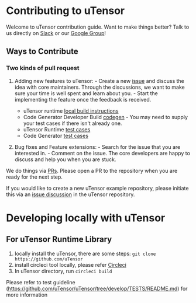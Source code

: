 # Contributing to uTensor

Welcome to uTensor contribution guide. Want to make things better? Talk to us directly on [Slack](utensor@slack.com) or our [Google Group](utensor@googlegroups.com)!

## Ways to Contribute

### Two kinds of pull request

  1. Adding new features to uTensor:
    -  Create a new [issue](https://github.com/uTensor/uTensor/issues) and discuss the idea with core maintainers. Through the discussions, we want to make sure your time is well spent and learn about you.
    -  Start the implementing the feature once the feedback is received.
      - uTensor runtime [local build instructions](#localBuild)
      - Code Generator Developer Build [codegen](https://github.com/uTensor/utensor_cgen/tree/develop)
    -  You may need to supply your test cases if there isn't already one.
      - uTensor Runtime [test cases](https://github.com/uTensor/uTensor/tree/develop/TESTS)
      - Code Generator [test cases](https://github.com/uTensor/utensor_cgen/tree/develop/tests)
  
  2. Bug fixes and Feature extensions: 
    -  Search for the issue that you are interested in.
    -  Comment on the issue. The core developers are happy to discuss and help you when you are stuck.

We do things via [PRs](https://help.github.com/articles/about-pull-requests/). Please open a PR to the repository when you are ready for the next step.

If you would like to create a new uTensor example repository, please initiate this via an [issue discussion](https://github.com/uTensor/uTensor/issues) in the uTensor repository.


# <a name="localBuild"></a> Developing locally with uTensor

## For uTensor Runtime Library

1. locally install the uTensor, there are some steps:
    `git clone https://github.com/uTensor`
2. install circleci tool locally, please refer [Circleci](https://circleci.com/docs/2.0/local-cli/#installing-the-circleci-local-cli-on-macos-and-linux-distros)
2. In uTensor directory, run `circleci build`  

Please refer to test guideline (https://github.com/uTensor/uTensor/tree/develop/TESTS/README.md) for more information



